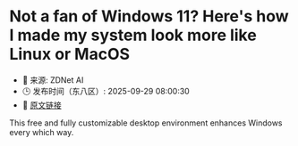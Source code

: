 # Not a fan of Windows 11? Here's how I made my system look more like Linux or MacOS
- 📅 来源: ZDNet AI
- 🕒 发布时间（东八区）: 2025-09-29 08:00:30
- 🔗 [原文链接](https://www.zdnet.com/article/not-a-fan-of-windows-11-heres-how-i-made-my-system-look-more-like-linux-or-macos/)

This free and fully customizable desktop environment enhances Windows every which way.